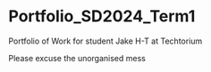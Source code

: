 # Portfolio_SD2024_Term1

Portfolio of Work for student Jake H-T at Techtorium

Please excuse the unorganised mess

